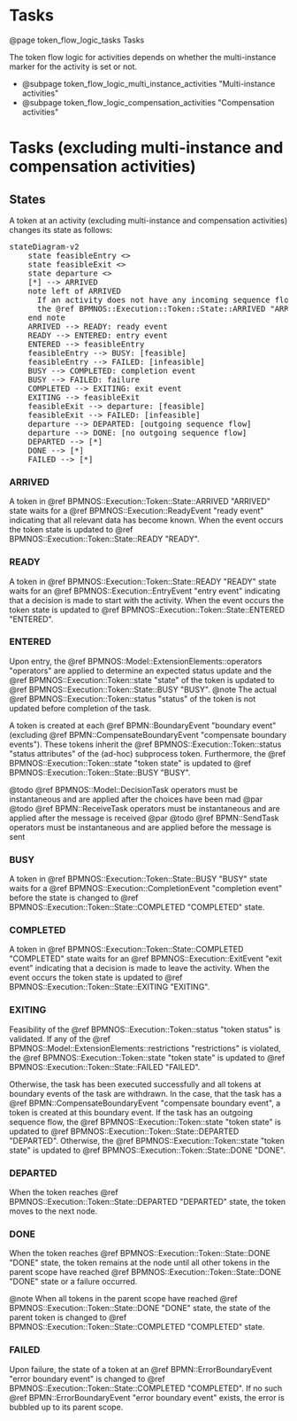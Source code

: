 # Tasks
@page token_flow_logic_tasks Tasks

The token flow logic for activities depends on whether the multi-instance marker for the activity is set or not. 

- @subpage token_flow_logic_multi_instance_activities "Multi-instance activities"
- @subpage token_flow_logic_compensation_activities "Compensation activities"

# Tasks (excluding multi-instance and compensation activities)

## States
A token at an activity (excluding multi-instance and compensation activities) changes its state as follows:

<pre class="mermaid">
stateDiagram-v2
    state feasibleEntry <<choice>>
    state feasibleExit <<choice>>
    state departure <<choice>>
    [*] --> ARRIVED
    note left of ARRIVED
      If an activity does not have any incoming sequence flows,
      the @ref BPMNOS::Execution::Token::State::ARRIVED "ARRIVED" state is skipped 
    end note
    ARRIVED --> READY: ready event
    READY --> ENTERED: entry event
    ENTERED --> feasibleEntry
    feasibleEntry --> BUSY: [feasible]
    feasibleEntry --> FAILED: [infeasible]
    BUSY --> COMPLETED: completion event
    BUSY --> FAILED: failure
    COMPLETED --> EXITING: exit event
    EXITING --> feasibleExit
    feasibleExit --> departure: [feasible]
    feasibleExit --> FAILED: [infeasible]
    departure --> DEPARTED: [outgoing sequence flow]
    departure --> DONE: [no outgoing sequence flow]
    DEPARTED --> [*]
    DONE --> [*]
    FAILED --> [*]
</pre>


### ARRIVED

A token in  @ref BPMNOS::Execution::Token::State::ARRIVED "ARRIVED" state waits for a @ref BPMNOS::Execution::ReadyEvent "ready event" indicating that all relevant data has become known. When the event occurs the token state is updated to  @ref BPMNOS::Execution::Token::State::READY "READY".


### READY

A token in  @ref BPMNOS::Execution::Token::State::READY "READY" state waits for an @ref BPMNOS::Execution::EntryEvent "entry event" indicating that a decision is made to start with the activity. 
When the event occurs the token state is updated to  @ref BPMNOS::Execution::Token::State::ENTERED "ENTERED".

### ENTERED

Upon entry, the @ref BPMNOS::Model::ExtensionElements::operators "operators" are applied to determine an expected status update and the @ref BPMNOS::Execution::Token::state "state" of the token is updated to @ref BPMNOS::Execution::Token::State::BUSY "BUSY".
@note The actual @ref BPMNOS::Execution::Token::status "status" of the token is not updated before completion of the task.

A token is created at each @ref BPMN::BoundaryEvent "boundary event" (excluding @ref BPMN::CompensateBoundaryEvent "compensate boundary events").
These tokens inherit the @ref BPMNOS::Execution::Token::status "status attributes" of the (ad-hoc) subprocess  token.
Furthermore, 
the @ref BPMNOS::Execution::Token::state "token state" is updated to @ref BPMNOS::Execution::Token::State::BUSY "BUSY".


@todo @ref BPMNOS::Model::DecisionTask operators must be instantaneous and are applied after the choices have been mad
@par
@todo @ref BPMN::ReceiveTask  operators must be instantaneous and are applied after the message is received
@par
@todo @ref BPMN::SendTask operators must be instantaneous and are applied before the message is sent


### BUSY
A token in @ref BPMNOS::Execution::Token::State::BUSY "BUSY" state waits for a @ref BPMNOS::Execution::CompletionEvent "completion event" before the state is changed to @ref BPMNOS::Execution::Token::State::COMPLETED "COMPLETED" state.

### COMPLETED

A token in  @ref BPMNOS::Execution::Token::State::COMPLETED "COMPLETED" state waits for an @ref BPMNOS::Execution::ExitEvent "exit event" indicating that a decision is made to leave the activity. 
When the event occurs the token state is updated to  @ref BPMNOS::Execution::Token::State::EXITING "EXITING".


### EXITING
Feasibility of the @ref BPMNOS::Execution::Token::status "token status" is validated.
If any of the @ref BPMNOS::Model::ExtensionElements::restrictions "restrictions" is violated,  the @ref BPMNOS::Execution::Token::state "token state" is updated to @ref BPMNOS::Execution::Token::State::FAILED "FAILED".

Otherwise, the task has been executed successfully and all tokens at boundary events of the task are withdrawn.
In the case, that the task has a @ref BPMN::CompensateBoundaryEvent "compensate boundary event", a token is created at this boundary event.
If the task has an outgoing sequence flow, the @ref BPMNOS::Execution::Token::state "token state" is updated to @ref BPMNOS::Execution::Token::State::DEPARTED "DEPARTED".
Otherwise, the @ref BPMNOS::Execution::Token::state "token state" is updated to @ref BPMNOS::Execution::Token::State::DONE "DONE".

### DEPARTED

When the token reaches @ref BPMNOS::Execution::Token::State::DEPARTED "DEPARTED" state, the token moves to the next node.

### DONE

When the token reaches @ref BPMNOS::Execution::Token::State::DONE "DONE" state, the token remains at the node until all other tokens in the parent scope have reached @ref BPMNOS::Execution::Token::State::DONE "DONE" state or a failure occurred.

@note When all tokens in the parent scope have reached @ref BPMNOS::Execution::Token::State::DONE "DONE" state, the state of the parent token is changed to @ref BPMNOS::Execution::Token::State::COMPLETED "COMPLETED" state.

### FAILED

Upon failure, the state of a token at an @ref BPMN::ErrorBoundaryEvent "error boundary event" is changed to @ref BPMNOS::Execution::Token::State::COMPLETED "COMPLETED". If no such @ref BPMN::ErrorBoundaryEvent "error boundary event" exists, the error is bubbled up to its parent scope.


